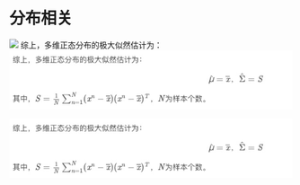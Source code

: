 # 分布相关

![](../15898593914326/15898593982988.jpg)
综上，多维正态分布的极大似然估计为：
![](media/15898593914326/15898594885728.jpg)

![](../media/15898594885728.jpg)

